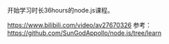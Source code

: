开始学习时长36hours的node.js课程。

https://www.bilibili.com/video/av27670326
参考：https://github.com/SunGodAppollo/node.js/tree/learn
